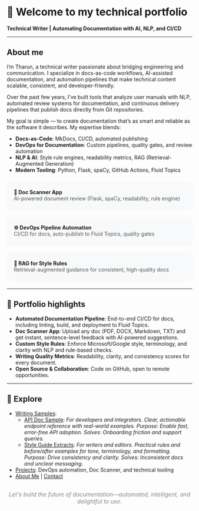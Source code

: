 
# 👋 Welcome to my technical portfolio

**Technical Writer | Automating Documentation with AI, NLP, and CI/CD**

---

## About me

I’m Tharun, a technical writer passionate about bridging engineering and communication.
I specialize in docs-as-code workflows, AI-assisted documentation, and automation pipelines that make technical content scalable, consistent, and developer-friendly.

Over the past few years, I’ve built tools that analyze user manuals with NLP, automated review systems for documentation, and continuous delivery pipelines that publish docs directly from Git repositories.

My goal is simple — to create documentation that’s as smart and reliable as the software it describes. My expertise blends:

- **Docs-as-Code**: MkDocs, CI/CD, automated publishing
- **DevOps for Documentation**: Custom pipelines, quality gates, and review automation
- **NLP & AI**: Style rule engines, readability metrics, RAG (Retrieval-Augmented Generation)
- **Modern Tooling**: Python, Flask, spaCy, GitHub Actions, Fluid Topics

<div style="display: flex; flex-wrap: wrap; gap: 1.5rem; margin: 1.5rem 0;">
	<div style="flex: 1 1 250px; min-width: 250px; background: #f8f9fa; border-radius: 10px; padding: 1.2rem; box-shadow: 0 2px 8px rgba(0,0,0,0.04);">
		<strong>🔧 Doc Scanner App</strong><br>
		<span style="color: #555;">AI-powered document review (Flask, spaCy, readability, rule engine)</span>
	</div>
	<div style="flex: 1 1 250px; min-width: 250px; background: #f8f9fa; border-radius: 10px; padding: 1.2rem; box-shadow: 0 2px 8px rgba(0,0,0,0.04);">
		<strong>⚙️ DevOps Pipeline Automation</strong><br>
		<span style="color: #555;">CI/CD for docs, auto-publish to Fluid Topics, quality gates</span>
	</div>
	<div style="flex: 1 1 250px; min-width: 250px; background: #f8f9fa; border-radius: 10px; padding: 1.2rem; box-shadow: 0 2px 8px rgba(0,0,0,0.04);">
		<strong>🧠 RAG for Style Rules</strong><br>
		<span style="color: #555;">Retrieval-augmented guidance for consistent, high-quality docs</span>
	</div>
</div>

---

## 🌟 Portfolio highlights

- **Automated Documentation Pipeline**: End-to-end CI/CD for docs, including linting, build, and deployment to Fluid Topics.
- **Doc Scanner App**: Upload any doc (PDF, DOCX, Markdown, TXT) and get instant, sentence-level feedback with AI-powered suggestions.
- **Custom Style Rules**: Enforce Microsoft/Google style, terminology, and clarity with NLP and rule-based checks.
- **Writing Quality Metrics**: Readability, clarity, and consistency scores for every document.
- **Open Source & Collaboration**: Code on GitHub, open to remote opportunities.

---

## 📂 Explore

- [Writing Samples](writing/index.md):
	- [API Doc Sample](writing/sample-api-doc.md):
		*For developers and integrators. Clear, actionable endpoint reference with real-world examples. Purpose: Enable fast, error-free API adoption. Solves: Onboarding friction and support queries.*
	- [Style Guide Extracts](writing/style-guide-extracts.md):
		*For writers and editors. Practical rules and before/after examples for tone, terminology, and formatting. Purpose: Drive consistency and clarity. Solves: Inconsistent docs and unclear messaging.*
- [Projects](projects/index.md): DevOps automation, Doc Scanner, and technical tooling
- [About Me](about.md) | [Contact](contact.md)

<div align="center" style="margin-top:2rem; color:#888; font-size:1.1em;">
	<em>Let's build the future of documentation—automated, intelligent, and delightful to use.</em>
</div>

